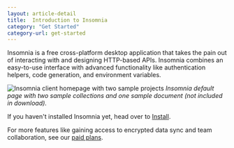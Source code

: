 ```yaml
---
layout: article-detail
title:  Introduction to Insomnia
category: "Get Started"
category-url: get-started
---
```


Insomnia is a free cross-platform desktop application that takes the pain out of interacting with and designing HTTP-based APIs. Insomnia combines an easy-to-use interface with advanced functionality like authentication helpers, code generation, and environment variables.

![Insomnia client homepage with two sample projects](/assets/images/entry-page.png)
_Insomnia default page with two sample collections and one sample document (not included in download)._

If you haven't installed Insomnia yet, head over to [Install](/insomnia/install).

For more features like gaining access to encrypted data sync and team collaboration, see our [paid plans](https://insomnia.rest/pricing).